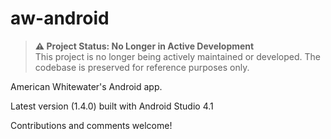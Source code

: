 # aw-android

> **⚠️ Project Status: No Longer in Active Development**  
> This project is no longer being actively maintained or developed. The codebase is preserved for reference purposes only.
 
American Whitewater's Android app.

Latest version (1.4.0) built with Android Studio 4.1

Contributions and comments welcome!  
